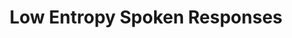 ---
title: "Low Entropy Spoken Responses"

categories: ['']

tags: ['Low', 'Entropy', 'Spoken', 'Responses']

arwords: 'اﻹجابات المنطوقة بفوضى منخفضة'

arexps: []

enwords: ['Low Entropy Spoken Responses']

enexps: []

arlexicons: 'ج'

enlexicons: 'L'

authors: ['Ruqayya Roshdy']

translators: ['X']

citations: 'تطبيقات أساسية في المعالجة الآلية للغة العربية'

sources: 'مركز الملك عبدالله بن عبدالعزيز الدولي لخدمة اللغة العربية'

slug: ""
---